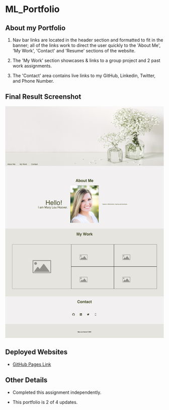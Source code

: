 # ML_Portfolio

## About my Portfolio

1. Nav bar links are located in the header section and formatted to fit in the banner; all of the links work to direct the user quickly to the 'About Me', 'My Work', 'Contact' and 'Resume' sections of the website.

2. The 'My Work' section showcases & links to a group project and 2 past work assignments. 

3. The 'Contact' area contains live links to my GitHub, Linkedin, Twitter, and Phone Number. 

## Final Result Screenshot
![screenShot](./assets/images/screenShot.png)

## Deployed Websites
- [GitHub Pages Link](https://mlh19.github.io/ML_Portfolio/)


## Other Details

- Completed this assignment independently.

- This portfolio is 2 of 4 updates. 


